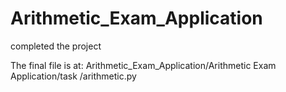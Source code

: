 # Arithmetic_Exam_Application
completed the project

The final file is at:
Arithmetic_Exam_Application/Arithmetic Exam Application/task
/arithmetic.py

